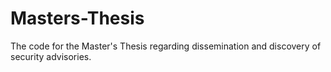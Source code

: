 # Masters-Thesis
The code for the Master's Thesis regarding dissemination and discovery of security advisories. 
